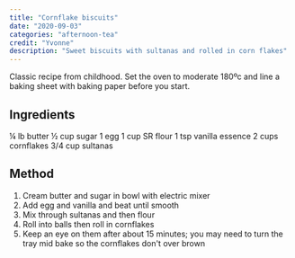 ```yaml
---
title: "Cornflake biscuits"
date: "2020-09-03"
categories: "afternoon-tea"
credit: "Yvonne"
description: "Sweet biscuits with sultanas and rolled in corn flakes"
---
```


Classic recipe from childhood.  Set the oven to moderate 180ºc and line a baking sheet with baking paper before you start. 

## Ingredients
¼ lb butter
½ cup sugar
1 egg
1 cup SR flour
1 tsp vanilla essence
2 cups cornflakes
3/4 cup sultanas

## Method
1. Cream butter and sugar in bowl with electric mixer
2. Add egg and vanilla and beat until smooth
3. Mix through sultanas and then flour
4. Roll into balls then roll in cornflakes
5. Keep an eye on them after about 15 minutes; you may need to turn the tray mid bake so the cornflakes don't over brown
